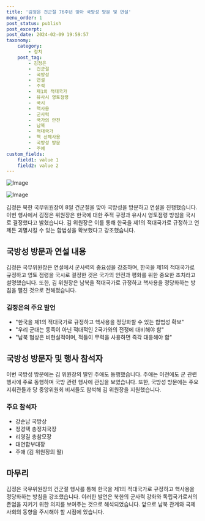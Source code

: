 ```yaml
---
title: '김정은 건군절 76주년 맞아 국방성 방문 및 연설'
menu_order: 1
post_status: publish
post_excerpt: 
post_date: 2024-02-09 19:59:57
taxonomy:
    category:
        - 정치
    post_tag:
        - 김정은
        -  건군절
        -  국방성
        -  연설
        -  주적
        -  제1의 적대국가
        -  유사시 영토점령
        -  국시
        -  핵사용
        -  군사력
        -  국가의 안전
        -  남북
        -  적대국가
        -  핵 선제사용
        -  국방성 방문
        -  주애
custom_fields:
    field1: value 1
    field2: value 2
---
```


![Image](https://imgnews.pstatic.net/image/079/2024/02/09/0003862381_001_20240209102301169.jpg?type=w647)

![Image](https://imgnews.pstatic.net/image/079/2024/02/09/0003862381_002_20240209102301241.jpg?type=w647)

김정은 북한 국무위원장이 8일 건군절을 맞아 국방성을 방문하고 연설을 진행했습니다. 이번 행사에서 김정은 위원장은 한국에 대한 주적 규정과 유사시 영토점령 방침을 국시로 결정했다고 밝혔습니다. 김 위원장은 이를 통해 한국을 제1의 적대국가로 규정하고 언제든 괴멸시킬 수 있는 합법성을 확보했다고 강조했습니다.
## 국방성 방문과 연설 내용
김정은 국무위원장은 연설에서 군사력의 중요성을 강조하며, 한국을 제1의 적대국가로 규정하고 영토 점령을 국시로 결정한 것은 국가의 안전과 평화를 위한 중요한 조치라고 설명했습니다. 또한, 김 위원장은 남북을 적대국가로 규정하고 핵사용을 정당화하는 방침을 펼친 것으로 전해졌습니다.
### 김정은의 주요 발언
- "한국을 제1의 적대국가로 규정하고 핵사용을 정당화할 수 있는 합법성 확보"
- "우리 군대는 동족이 아닌 적대적인 2국가와의 전쟁에 대비해야 함"
- "남북 협상은 비현실적이며, 적들이 무력을 사용하면 즉각 대응해야 함"
## 국방성 방문자 및 행사 참석자
이번 국방성 방문에는 김 위원장의 딸인 주애도 동행했습니다. 주애는 이전에도 군 관련 행사에 주로 동행하며 국방 관련 행사에 관심을 보였습니다. 또한, 국방성 방문에는 주요 지휘관들과 당 중앙위원회 비서들도 참석해 김 위원장을 지원했습니다.
### 주요 참석자
- 강순남 국방상
- 정경택 총정치국장
- 리영길 총참모장
- 대연합부대장
- 주애 (김 위원장의 딸)
## 마무리
김정은 국무위원장의 건군절 행사를 통해 한국을 제1의 적대국가로 규정하고 핵사용을 정당화하는 방침을 강조했습니다. 이러한 발언은 북한의 군사력 강화와 독립국가로서의 존엄을 지키기 위한 의지를 보여주는 것으로 해석되었습니다. 앞으로 남북 관계와 국제사회의 동향을 주시해야 할 시점에 있습니다.
